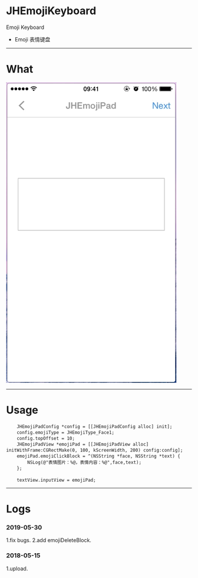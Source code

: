# JHEmojiKeyboard
Emoji Keyboard
- Emoji 表情键盘

---

# What

![image](https://github.com/xjh093/JHEmojiKeyboard/blob/master/JHEmojiKeyboard/image/gif.gif)

---

# Usage

```
    JHEmojiPadConfig *config = [[JHEmojiPadConfig alloc] init];
    config.emojiType = JHEmojiType_Face1;
    config.topOffset = 10;
    JHEmojiPadView *emojiPad = [[JHEmojiPadView alloc] initWithFrame:CGRectMake(0, 100, kScreenWidth, 200) config:config];
    emojiPad.emojiClickBlock = ^(NSString *face, NSString *text) {
        NSLog(@"表情图片：%@，表情内容：%@",face,text);
    };

    textView.inputView = emojiPad;
```
---

# Logs
### 2019-05-30
1.fix bugs.
2.add emojiDeleteBlock.

### 2018-05-15
1.upload.

